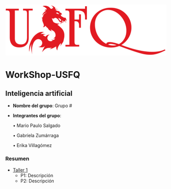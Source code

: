 ![USFQ-LOGO](/Taller1/images/usfq-red.png)
# WorkShop-USFQ
## Inteligencia artificial

- **Nombre del grupo**: Grupo #
- **Integrantes del grupo**:

    • Mario Paulo Salgado

    • Gabriela Zumárraga

    • Erika Villagómez

### Resumen
- [Taller 1](/Taller1/README.md)
  - P1: Descripción 
  - P2: Descripción

